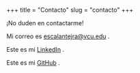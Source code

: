 +++
title = "Contacto"
slug = "contacto"
+++

¡No duden en contactarme!

Mi correo es escalantejra@vcu.edu .

Este es mi [LinkedIn](https://www.linkedin.com/in/jose-arita-escalante-17526616b) .

Este es mi [GitHub](https://github.com/jaritaes99/) .

